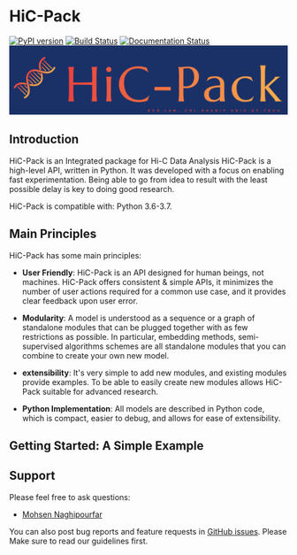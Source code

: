 # HiC-Pack
[![PyPI version](https://badge.fury.io/py/hic-pack.svg)](https://badge.fury.io/py/hic-pack) [![Build Status](https://travis-ci.org/Naghipourfar/HiC-Pack.svg?branch=master)](https://travis-ci.org/Naghipourfar/HiC-Pack) [![Documentation Status](https://readthedocs.org/projects/hic-pack/badge/?version=latest)](https://hic-pack.readthedocs.io/en/latest/?badge=latest)
![](../logo/logo-main.png)
## Introduction
HiC-Pack is an Integrated package for Hi-C Data Analysis
HiC-Pack is a high-level API, written in Python.
It was developed with a focus on enabling fast experimentation. Being able to go from idea to result with the least possible delay is key to doing good research.

HiC-Pack is compatible with: Python 3.6-3.7.

## Main Principles
HiC-Pack has some main principles:
  
- __User Friendly__: HiC-Pack is an API designed for human beings, not machines. HiC-Pack offers consistent & simple APIs, it minimizes the number of user actions required for a common use case, and it provides clear feedback upon user error.

- __Modularity__: A model is understood as a sequence or a graph of standalone modules that can be plugged together with as few restrictions as possible. In particular, embedding methods, semi-supervised algorithms schemes are all standalone modules that you can combine to create your own new model.

- __extensibility__: It's very simple to add new modules, and existing modules provide examples. To be able to easily create new modules allows HiC-Pack suitable for advanced research.

- __Python Implementation__: All models are described in Python code, which is compact, easier to debug, and allows for ease of extensibility.

## Getting Started: A Simple Example

## Support
Please feel free to ask questions:

- [Mohsen Naghipourfar](mailto:mn7697np@gmail.com)

You can also post bug reports and feature requests in [GitHub issues](https://github.com/Naghipourfar/HiC-Pack/issues). Please Make sure to read our guidelines first.

